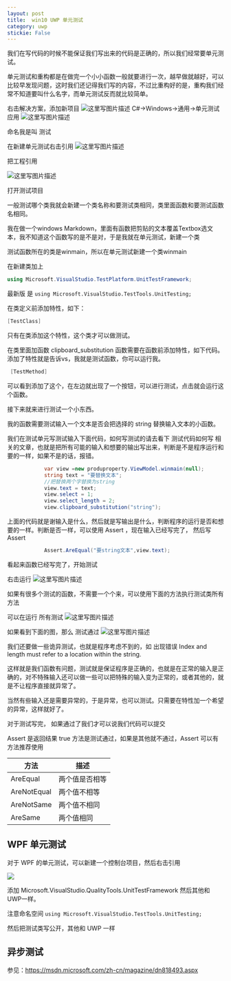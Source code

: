 ```yaml
---
layout: post
title:  win10 UWP 单元测试 
category: uwp 
stickie: False
---
```


我们在写代码的时候不能保证我们写出来的代码是正确的，所以我们经常要单元测试。
<!--more-->

<div id="toc"></div>

单元测试和重构都是在做完一个小小函数一般就要进行一次，越早做就越好，可以比较早发现问题，这时我们还记得我们写的内容，不过比重构好的是，重构我们经常不知道要叫什么名字，而单元测试反而就比较简单。

右击解决方案，添加新项目
![这里写图片描述](http://img.blog.csdn.net/20160221134353215)
C#->Windows->通用->单元测试应用
![这里写图片描述](http://img.blog.csdn.net/20160221134516798)

命名我是叫 测试

在新建单元测试右击引用
![这里写图片描述](http://img.blog.csdn.net/20160221134604919)

把工程引用

![这里写图片描述](http://img.blog.csdn.net/20160221134652691)

打开测试项目

一般测试哪个类我就会新建一个类名称和要测试类相同，类里面函数和要测试函数名相同。

我在做一个windows Markdown，里面有函数把剪贴的文本覆盖Textbox选文本，我不知道这个函数写的是不是对，于是我就在单元测试，新建一个类

测试函数所在的类是winmain，所以在单元测试新建一个类winmain

在新建类加上

```csharp
using Microsoft.VisualStudio.TestPlatform.UnitTestFramework;
```

最新版 是 `using Microsoft.VisualStudio.TestTools.UnitTesting;`

在类定义前添加特性，如下：

```csharp
[TestClass]
```

只有在类添加这个特性，这个类才可以做测试。

在类里面加函数 clipboard_substitution
函数需要在函数前添加特性，如下代码。添加了特性就是告诉vs，我就是测试函数，你可以运行我。

```csharp
 [TestMethod]
```

可以看到添加了这个，在左边就出现了一个按钮，可以进行测试，点击就会运行这个函数。

接下来就来进行测试一个小东西。

我的函数需要测试输入一个文本是否会把选择的 string 替换输入文本的小函数。

我们在测试单元写测试输入下面代码，如何写测试的请去看下 测试代码如何写 相关的文章，也就是把所有可能的输入和想要的输出写出来，判断是不是程序运行和要的一样，如果不是的话，报错。

```csharp
            var view =new produproperty.ViewModel.winmain(null);
            string text = "要替换文本";
            //把替换两个字替换为string
            view.text = text;
            view.select = 1;
            view.select_length = 2;
            view.clipboard_substitution("string");
```
上面的代码就是谢输入是什么，然后就是写输出是什么，判断程序的运行是否和想要的一样。判断是否一样，可以使用 Assert ，现在输入已经写完了，
然后写 Assert

```csharp
            Assert.AreEqual("要string文本",view.text);
```

看起来函数已经写完了，开始测试

右击运行
![这里写图片描述](http://img.blog.csdn.net/20160221135932877)

如果有很多个测试的函数，不需要一个个来，可以使用下面的方法执行测试类所有方法

可以在运行 所有测试
![这里写图片描述](http://img.blog.csdn.net/20160221140009378)

如果看到下面的图，那么
测试通过
![这里写图片描述](http://img.blog.csdn.net/20160221140153722)

我们还要做一些诡异测试，也就是程序考虑不到的，如
出现错误 Index and length must refer to a location within the string.

这样就是我们函数有问题，测试就是保证程序是正确的，也就是在正常的输入是正确的，对不特殊输入还可以做一些可以把特殊的输入变为正常的，或者其他的，就是不让程序直接就异常了。

当然有些输入还是需要异常的，于是异常，也可以测试。只需要在特性加一个希望的异常，这样就好了。

对于测试写完，
如果通过了我们才可以说我们代码可以提交

Assert 是返回结果 true 方法是测试通过，如果是其他就不通过，Assert 可以有方法推荐使用

|方法|描述|
|--|--|
|AreEqual|两个值是否相等|
|AreNotEqual|两个值不相等|
|AreNotSame|两个值不相同|
|AreSame|两个值相同|


## WPF 单元测试

对于 WPF 的单元测试，可以新建一个控制台项目，然后右击引用

![](https://ooo.0o0.ooo/2017/02/07/58998e2e7d476.jpg)

添加 Microsoft.VisualStudio.QualityTools.UnitTestFramework 然后其他和UWP一样。

注意命名空间 `using Microsoft.VisualStudio.TestTools.UnitTesting;`

然后把测试类写公开，其他和 UWP 一样


## 异步测试

参见：https://msdn.microsoft.com/zh-cn/magazine/dn818493.aspx







